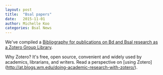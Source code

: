 ```yaml
---
layout: post
title:  "Bsal papers"
date:   2015-11-01
author: Michelle Koo
categories: Bsal News
---
```


We've compiled a [Bibliography for publications on Bd and Bsal research as a Zotero Group Library](https://www.zotero.org/groups/bdbsalresearch/items/order/year/sort/desc).     



Why Zotero? It's free, open source, convenient and widely used by academics,  librarians, and writers. Read a perspective on [using Zotero] (http://at.blogs.wm.edu/doing-academic-research-with-zotero/).

